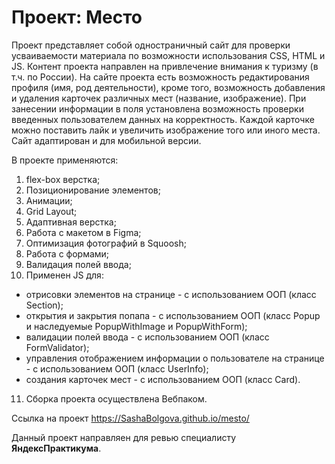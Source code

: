 # Проект: Место
Проект представляет собой одностраничный сайт для проверки усваиваемости материала по возможности использования CSS, HTML и JS.
Контент проекта направлен на привлечение внимания к туризму (в т.ч. по России). На сайте проекта есть возможность редактирования профиля (имя, род деятельности), кроме того, возможность добавления и удаления карточек различных мест (название, изображение). При занесении информации в поля установлена возможность проверки введенных пользователем данных на корректность. Каждой карточке можно поставить лайк и увеличить изображение того или иного места. 
Сайт адаптирован и для мобильной версии.

В проекте применяются:
1. flex-box верстка;
2. Позиционирование элементов;
3. Анимации;
4. Grid Layout;
5. Адаптивная верстка;
6. Работа с макетом в Figma;
7. Оптимизация фотографий в Squoosh;
8. Работа с формами;
9. Валидация полей ввода;
10. Применен JS для:
   - отрисовки элементов на странице - с использованием ООП (класс Section);
   - открытия и закрытия попапа - с использованием ООП (класс Popup и наследуемые PopupWithImage и PopupWithForm);
   - валидации полей ввода - с использованием ООП (класс FormValidator);
   - управления отображением информации о пользователе на странице - с использованием ООП (класс UserInfo);
   - создания карточек мест - с использованием ООП (класс Сard).
11. Сборка проекта осуществлена Вебпаком.
   

Ссылка на проект https://SashaBolgova.github.io/mesto/


Данный проект направляен для ревью специалисту **ЯндексПрактикума**.


